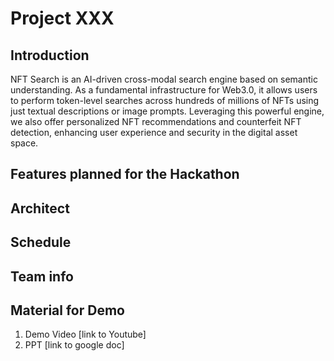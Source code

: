 # Project XXX
## Introduction

NFT Search is an AI-driven cross-modal search engine based on semantic understanding. As a fundamental infrastructure for Web3.0, it allows users to perform token-level searches across hundreds of millions of NFTs using just textual descriptions or image prompts. Leveraging this powerful engine, we also offer personalized NFT recommendations and counterfeit NFT detection, enhancing user experience and security in the digital asset space.

## Features planned for the Hackathon

## Architect

## Schedule

## Team info

## Material for Demo
1. Demo Video [link to Youtube]
2. PPT [link to google doc]

